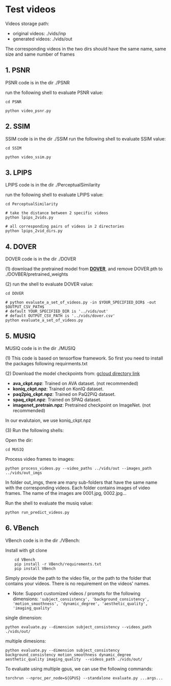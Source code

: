 # Test videos

Videos storage path:

+ original  videos: ./vids/inp
+ generated videos: ./vids/out


The corresponding videos in the two dirs should have the same name, same size and same number of frames

## 1. PSNR

PSNR code is in the dir ./PSNR

run the following shell to evaluate PSNR value:

```shell
cd PSNR

python video_psnr.py
```

## 2. SSIM

SSIM code is in the dir ./SSIM
run the following shell to evaluate SSIM value:

```shell
cd SSIM

python video_ssim.py
```

## 3. LPIPS

LPIPS code is in the dir ./PerceptualSimilarity

run the following shell to evaluate LPIPS value:

```shell
cd PerceptualSimilarity

# take the distance between 2 specific videos
python lpips_2vids.py

# all corresponding pairs of videos in 2 directories
python lpips_2vid_dirs.py
```

## 4. DOVER

DOVER code is in the dir ./DOVER

(1) download the pretrained model from [**DOVER**](https://github.com/QualityAssessment/DOVER/releases/download/v0.1.0/DOVER.pth), and remove DOVER.pth to ./DOVBER/pretrained_weights

(2) run the shell to evaluate DOVER value:

```shell
cd DOVER

# python evaluate_a_set_of_videos.py -in $YOUR_SPECIFIED_DIR$ -out $OUTPUT_CSV_PATH$
# default YOUR_SPECIFIED_DIR is '../vids/out'
# default OUTPUT_CSV_PATH is '../vids/dover.csv'
python evaluate_a_set_of_videos.py
```

## 5. MUSIQ

MUSIQ code is in the dir ./MUSIQ

(1) This code is based on tensorflow framework. So first you need to install the packages following requirments.txt

(2) Download the model checkpoints from:
[gcloud directory link](https://console.cloud.google.com/storage/browser/gresearch/musiq)

- **ava_ckpt.npz**: Trained on AVA dataset. (not recommended)
- **koniq_ckpt.npz**: Trained on KonIQ dataset.
- **paq2piq_ckpt.npz**: Trained on PaQ2PiQ dataset.
- **spaq_ckpt.npz**: Trained on SPAQ dataset.
- **imagenet_pretrain.npz**: Pretrained checkpoint on ImageNet. (not recommended)

In our evalutaion, we use koniq_ckpt.npz

(3) Run the following shells:

Open the dir:

```shell
cd MUSIQ
```

Process video frames to images:

```shell
python process_videos.py --video_paths ../vids/out --images_path ../vids/out_imgs
```

In folder out_imgs, there are many sub-folders that have the same name with the corresponding videos. Each folder contains images of video frames. The name of the images are 0001.jpg, 0002.jpg...

Run the shell to evaluate the musiq value:

```shell
python run_predict_videos.py
```

## 6. VBench

VBench code is in the dir ./VBench:

Install with git clone

```shell
    cd VBench
    pip install -r VBench/requirements.txt
    pip install VBench
```

Simply provide the path to the video file, or the path to the folder that contains your videos. There is no requirement on the videos' names.

+ Note: Support customized videos / prompts for the following dimensions: `'subject_consistency', 'background_consistency', 'motion_smoothness', 'dynamic_degree', 'aesthetic_quality', 'imaging_quality'`

single dimension:

```shell
python evaluate.py --dimension subject_consistency --videos_path ./vids/out/
```

multiple dimesions:

```shell
python evaluate.py --dimension subject_consistency background_consistency motion_smoothness dynamic_degree aesthetic_quality imaging_quality  --videos_path ./vids/out/
```

To evaluate using multiple gpus, we can use the following commands:

```shell
torchrun --nproc_per_node=${GPUS} --standalone evaluate.py ...args...
```

